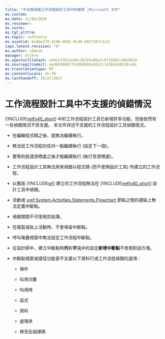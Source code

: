 ```yaml
---
title: "不支援偵錯工作流程設計工具中的案例 |Microsoft 文件"
ms.custom: 
ms.date: 11/04/2016
ms.reviewer: 
ms.suite: 
ms.tgt_pltfrm: 
ms.topic: reference
ms.assetid: 6adbe379-41d0-4681-9cd0-b91f187c3c2c
caps.latest.revision: "4"
ms.author: sdanie
manager: erikre
ms.openlocfilehash: e442c47611edbc207b3a9ba7c8f10363cd020d10
ms.sourcegitcommit: aadb9588877418b8b55a5612c1d3842d4520ca4c
ms.translationtype: MT
ms.contentlocale: zh-TW
ms.lasthandoff: 10/27/2017
---
```

# <a name="unsupported-debugging-scenarios-in-the-workflow-designer"></a>工作流程設計工具中不支援的偵錯情況
[!INCLUDE[netfx40_short](../workflow-designer/includes/netfx40_short_md.md)] 中的工作流程設計工具已新增許多功能，但是依然有一些偵錯情況不受支援。 本文件詳述不支援的工作流程設計工具偵錯情況。  
  
-   在編輯程式碼之後，就無法繼續執行。  
  
-   無法從工作流程的任何一點繼續執行 (設定下一個)。  
  
-   要等到抵達游標處之後才能繼續執行 (執行至游標處)。  
  
-   工作流程設計工具無法用來偵錯以程式碼 (而不使用設計工具) 所建立的工作流程。  
  
-   以舊版 [!INCLUDE[wf](../workflow-designer/includes/wf_md.md)] 建立的工作流程無法在 [!INCLUDE[netfx40_short](../workflow-designer/includes/netfx40_short_md.md)] 設計工具中偵錯。  
  
-   活動或 <xref:System.Activities.Statements.Flowchart> 節點之間的連結上無法定義中斷點。  
  
-   偵錯期間不可使用剪貼簿。  
  
-   在複製或貼上活動時，不會保留中斷點。  
  
-   呼叫堆疊視窗中無法設定工作流程中斷點。  
  
-   在設計師中，建立中斷點時**列**和**字元**中的設定**新增中斷點**不使用對話方塊。  
  
-   中斷點視窗或捷徑功能表不支援以下資料行或工作流程偵錯的選項：  
  
    -   條件  
  
    -   叫用次數  
  
    -   叫用時  
  
    -   函式  
  
    -   資料  
  
    -   處理序  
  
    -   移至反組譯碼